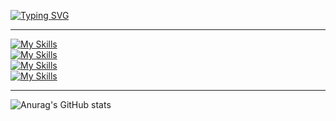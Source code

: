 [![Typing SVG](https://readme-typing-svg.herokuapp.com?font=Kanit&size=40&center=false&vCenter=true&duration=3000&pause=10000&color=ffffff&witdh=600&height=100&repeat=true&lines=public+class+Seung+{)](https://git.io/typing-svg)
<!-- lang -->
<!-- framework , library -->
<!-- db -->
<!-- tool -->
<hr>

[![My Skills](https://skillicons.dev/icons?i=java,js,kotlin)](https://skillicons.dev)  
[![My Skills](https://skillicons.dev/icons?i=spring,react)](https://skillicons.dev)  
[![My Skills](https://skillicons.dev/icons?i=mysql,elasticsearch)](https://skillicons.dev)  
[![My Skills](https://skillicons.dev/icons?i=docker,aws)](https://skillicons.dev)  

<hr>

![Anurag's GitHub stats](https://github-readme-stats.vercel.app/api?hide_border=true&show_icons=true&bg_color=20232a&icon_color=E3E3E3A8&text_color=fff&title_color=C77DBB&count_private=true&username=miniato2&show_icons=true&theme=dracula)
